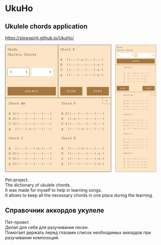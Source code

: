 # UkuHo
## Ukulele chords application 

https://slowspirit.github.io/UkuHo/
 
<img src="./UkuHo.png">

Pet-project.<br>
The dictionary of ukulele chords.<br>
It was made for myself to help in learning songs.<br>
It allows to keep all the necessary chords in one place during the learning.<br>

## Справочник аккордов укулеле 
Пет-проект. <br>
Делал для себя для разучивания песен. <br>
Помогает держать перед глазами список необходимых аккордов при разучивании композоций.<br>
